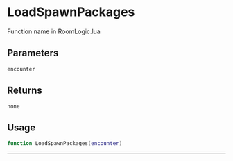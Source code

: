 # LoadSpawnPackages
Function name in RoomLogic.lua
## Parameters
`encounter`
## Returns
`none`
## Usage
```lua
function LoadSpawnPackages(encounter)
```
---
